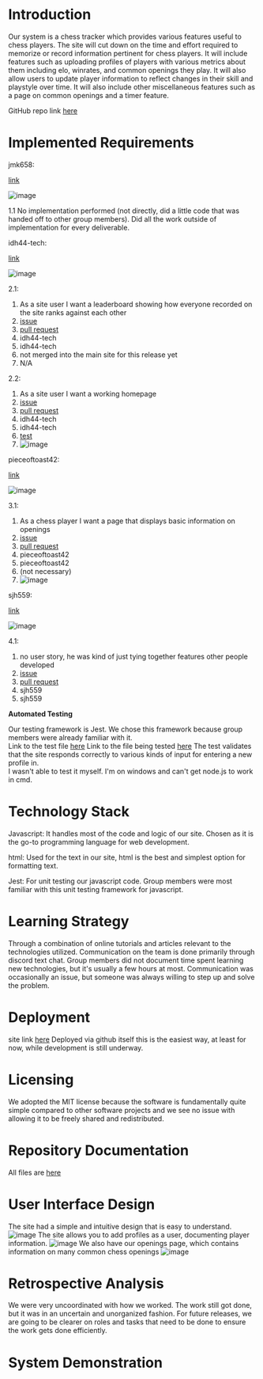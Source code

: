 # Introduction

Our system is a chess tracker which provides various features useful to chess players.  The site will cut down on the time and effort required to memorize or record information pertinent for chess players.  It will include features such as uploading profiles of players with various metrics about them including elo, winrates, and common openings they play.  It will also allow users to update player information to reflect changes in their skill and playstyle over time.  It will also include other miscellaneous features such as a page on common openings and a timer feature.  

GitHub repo link [here](https://github.com/idh44-tech/Group-3-Chess-Database)

# Implemented Requirements

jmk658:

[link](https://github.com/idh44-tech/Group-3-Chess-Database/pulls?q=is%3Apr+author%3Ajmk658)

![image](jmk658_pulls)

1.1 No implementation performed (not directly, did a little code that was handed off to other group members).  Did all the work outside of implementation for every deliverable.  

idh44-tech:

[link](https://github.com/idh44-tech/Group-3-Chess-Database/pulls?q=is%3Apr+author%3Aidh44-tech)

![image](idh44-tech_pulls)

2.1: 

1. As a site user I want a leaderboard showing how everyone recorded on the site ranks against each other
2. [issue](https://github.com/idh44-tech/Group-3-Chess-Database/issues/23)
3. [pull request](https://github.com/idh44-tech/Group-3-Chess-Database/pull/9)
4. idh44-tech
5. idh44-tech
6. not merged into the main site for this release yet
7. N/A

2.2: 

1. As a site user I want a working homepage
2. [issue](https://github.com/idh44-tech/Group-3-Chess-Database/issues/22)
3. [pull request](https://github.com/idh44-tech/Group-3-Chess-Database/pull/1)
4. idh44-tech
5. idh44-tech
6. [test](https://github.com/idh44-tech/Group-3-Chess-Database/blob/main/script.test.js)
7. ![image](Working_homepage)


pieceoftoast42:

[link](https://github.com/idh44-tech/Group-3-Chess-Database/pulls?q=is%3Apr+author%3Apieceoftoast42)

![image](pieceoftoast42_pulls)

3.1: 

1. As a chess player I want a page that displays basic information on openings
2. [issue](https://github.com/idh44-tech/Group-3-Chess-Database/issues/12)
3. [pull request](https://github.com/idh44-tech/Group-3-Chess-Database/pull/27)
4. pieceoftoast42
5. pieceoftoast42
6. (not necessary)
7. ![image](openings_page.png)

sjh559:

[link](https://github.com/idh44-tech/Group-3-Chess-Database/pulls?q=is%3Apr+author%3Asjh559)

![image](sjh559_pulls)

4.1: 

1. no user story, he was kind of just tying together features other people developed
2. [issue](https://github.com/idh44-tech/Group-3-Chess-Database/issues/15)
3. [pull request](https://github.com/idh44-tech/Group-3-Chess-Database/pull/11)
4. sjh559
5. sjh559

**Automated Testing**

Our testing framework is Jest.  We chose this framework because group members were already familiar with it.  
Link to the test file [here](https://github.com/idh44-tech/Group-3-Chess-Database/blob/main/script.test.js) 
Link to the file being tested [here](https://github.com/idh44-tech/Group-3-Chess-Database/blob/main/script.js) 
The test validates that the site responds correctly to various kinds of input for entering a new profile in.  
I wasn't able to test it myself.  I'm on windows and can't get node.js to work in cmd.  

# Technology Stack

Javascript: It handles most of the code and logic of our site.  Chosen as it is the go-to programming language for web development.

html: Used for the text in our site, html is the best and simplest option for formatting text.

Jest: For unit testing our javascript code.  Group members were most familiar with this unit testing framework for javascript.

# Learning Strategy

Through a combination of online tutorials and articles relevant to the technologies utilized.  Communication on the team is done primarily through discord text chat.  Group members did not document time spent learning new technologies, but it's usually a few hours at most.  Communication was occasionally an issue, but someone was always willing to step up and solve the problem.  

# Deployment

site link [here](https://math1029.github.io/Group-3-Chess-Database/)
Deployed via github itself this is the easiest way, at least for now, while development is still underway.  

# Licensing

We adopted the MIT license because the software is fundamentally quite simple compared to other software projects and we see no issue with allowing it to be freely shared and redistributed.

# Repository Documentation

All files are [here](https://github.com/idh44-tech/Group-3-Chess-Database)  

# User Interface Design

The site had a simple and intuitive design that is easy to understand.  
![image](working_homepage.png)
The site allows you to add profiles as a user, documenting player information.
![image](Example_profile.png)
We also have our openings page, which contains information on many common chess openings
![image](openings_page.png)

# Retrospective Analysis

We were very uncoordinated with how we worked.  The work still got done, but it was in an uncertain and unorganized fashion.  For future releases, we are going to be clearer on roles and tasks that need to be done to ensure the work gets done efficiently.  

# System Demonstration



